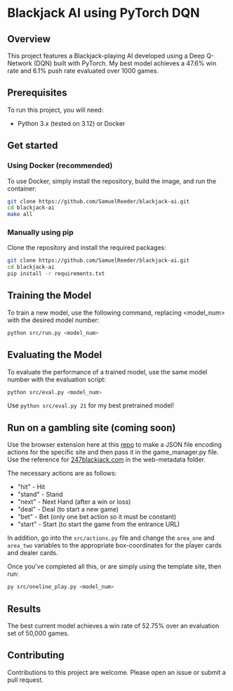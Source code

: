 # Blackjack AI using PyTorch DQN

## Overview

This project features a Blackjack-playing AI developed using a Deep Q-Network (DQN) built with PyTorch. My best model achieves a 47.6% win rate and 6.1% push rate evaluated over 1000 games.

## Prerequisites

To run this project, you will need:

- Python 3.x (tested on 3.12) or Docker

## Get started

### Using Docker (recommended)

To use Docker, simply install the repository, build the image, and run the container:

```bash
git clone https://github.com/SamuelReeder/blackjack-ai.git
cd blackjack-ai
make all
```

### Manually using pip

Clone the repository and install the required packages:

```bash
git clone https://github.com/SamuelReeder/blackjack-ai.git
cd blackjack-ai
pip install -r requirements.txt
```

## Training the Model

To train a new model, use the following command, replacing <model_num> with the desired model number:

```bash
python src/run.py <model_num>
```

## Evaluating the Model

To evaluate the performance of a trained model, use the same model number with the evaluation script:

```bash
python src/eval.py <model_num>
```

Use `python src/eval.py 21` for my best pretrained model!

## Run on a gambling site (coming soon)

Use the browser extension here at this [repo](https://github.com/SamuelReeder/web-action-encoder) to make a JSON file encoding actions for the specific site and then pass it in the game_manager.py file. Use the reference for [247blackjack.com](https://www.247blackjack.com/) in the web-metadata folder.

The necessary actions are as follows:

- "hit" - Hit
- "stand" - Stand
- "next" - Next Hand (after a win or loss)
- "deal" - Deal (to start a new game)
- "bet" - Bet (only one bet action so it must be constant)
- "start" - Start (to start the game from the entrance URL)

In addition, go into the `src/actions.py` file and change the `area_one` and `area_two` variables to the appropriate box-coordinates for the player cards and dealer cards.


Once you've completed all this, or are simply using the template site, then run:

```bash
py src/oneline_play.py <model_num>
```

## Results

The best current model achieves a win rate of 52.75% over an evaluation set of 50,000 games.

## Contributing

Contributions to this project are welcome. Please open an issue or submit a pull request.
